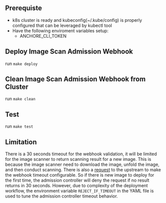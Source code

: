 ## Prerequiste
- k8s cluster is ready and kubeconfig(~/.kube/config) is properly configured that can be leveraged by kubectl tool
- Have the following enviroment variables setup: 
  - ANCHORE_CLI_TOKEN

## Deploy Image Scan Admission Webhook
run `make deploy`

## Clean Image Scan Admission Webhook from Cluster
run `make clean`

## Test
run `make test`

## Limitation
There is a 30 seconds timeout for the webhook validation, it will be limited for the image scanner to return scanning result for a new image. This is because the image scanner need to download the image, unfold the image, and then conduct scanning. There is also a [request](https://github.com/kubernetes/kubernetes/issues/60914) to the upstream to make the webhook timeout configurable. So if there is new image to deploy for the first time, the admission controller will deny the request if no result returns in 30 seconds. However, due to complexity of the deployment workflow, the environment variable `REJECT_IF_TIMEOUT` in the YAML file is used to tune the admission controller timeout behavior. 

